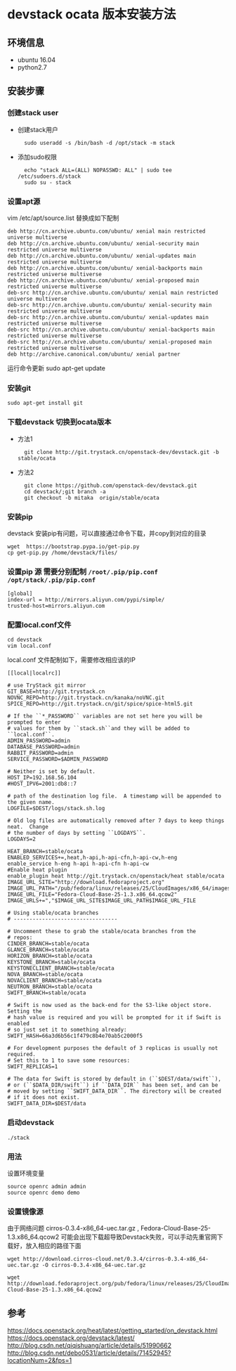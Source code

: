 # devstack ocata 版本安装方法 #

## 环境信息
* ubuntu 16.04
* python2.7
## 安装步骤

### 创建stack user
* 创建stack用户

		sudo useradd -s /bin/bash -d /opt/stack -m stack
* 添加sudo权限

		echo "stack ALL=(ALL) NOPASSWD: ALL" | sudo tee /etc/sudoers.d/stack
		sudo su - stack

### 设置apt源
vim /etc/apt/source.list 替换成如下配制

	deb http://cn.archive.ubuntu.com/ubuntu/ xenial main restricted universe multiverse
	deb http://cn.archive.ubuntu.com/ubuntu/ xenial-security main restricted universe multiverse
	deb http://cn.archive.ubuntu.com/ubuntu/ xenial-updates main restricted universe multiverse
	deb http://cn.archive.ubuntu.com/ubuntu/ xenial-backports main restricted universe multiverse
	deb http://cn.archive.ubuntu.com/ubuntu/ xenial-proposed main restricted universe multiverse
	deb-src http://cn.archive.ubuntu.com/ubuntu/ xenial main restricted universe multiverse
	deb-src http://cn.archive.ubuntu.com/ubuntu/ xenial-security main restricted universe multiverse
	deb-src http://cn.archive.ubuntu.com/ubuntu/ xenial-updates main restricted universe multiverse
	deb-src http://cn.archive.ubuntu.com/ubuntu/ xenial-backports main restricted universe multiverse
	deb-src http://cn.archive.ubuntu.com/ubuntu/ xenial-proposed main restricted universe multiverse
	deb http://archive.canonical.com/ubuntu/ xenial partner

运行命令更新
	sudo apt-get update

### 安装git
	sudo apt-get install git

### 下载devstack 切换到ocata版本
* 方法1  

    	git clone http://git.trystack.cn/openstack-dev/devstack.git -b stable/ocata  

* 方法2

    	git clone https://github.com/openstack-dev/devstack.git 
    	cd devstack/;git branch -a
    	git checkout -b mitaka  origin/stable/ocata


### 安装pip
devstack 安装pip有问题，可以直接通过命令下载，并copy到对应的目录

	wget  https://bootstrap.pypa.io/get-pip.py
	cp get-pip.py /home/devstack/files/

### 设置pip 源 需要分别配制 `/root/.pip/pip.conf` `/opt/stack/.pip/pip.conf`

	[global]
	index-url = http://mirrors.aliyun.com/pypi/simple/
	trusted-host=mirrors.aliyun.com

### 配置local.conf文件

	cd devstack
	vim local.conf

local.conf 文件配制如下，需要修改相应该的IP

	[[local|localrc]]
	
	# use TryStack git mirror
	GIT_BASE=http://git.trystack.cn
	NOVNC_REPO=http://git.trystack.cn/kanaka/noVNC.git
	SPICE_REPO=http://git.trystack.cn/git/spice/spice-html5.git
	
	# If the ``*_PASSWORD`` variables are not set here you will be prompted to enter
	# values for them by ``stack.sh``and they will be added to ``local.conf``.
	ADMIN_PASSWORD=admin
	DATABASE_PASSWORD=admin
	RABBIT_PASSWORD=admin
	SERVICE_PASSWORD=$ADMIN_PASSWORD
	
	# Neither is set by default.
	HOST_IP=192.168.56.104
	#HOST_IPV6=2001:db8::7
	
	# path of the destination log file.  A timestamp will be appended to the given name.
	LOGFILE=$DEST/logs/stack.sh.log
	
	# Old log files are automatically removed after 7 days to keep things neat.  Change
	# the number of days by setting ``LOGDAYS``.
	LOGDAYS=2
	
	HEAT_BRANCH=stable/ocata
	ENABLED_SERVICES+=,heat,h-api,h-api-cfn,h-api-cw,h-eng
	enable_service h-eng h-api h-api-cfn h-api-cw
	#Enable heat plugin
	enable_plugin heat http://git.trystack.cn/openstack/heat stable/ocata
	IMAGE_URL_SITE="http://download.fedoraproject.org"
	IMAGE_URL_PATH="/pub/fedora/linux/releases/25/CloudImages/x86_64/images/"
	IMAGE_URL_FILE="Fedora-Cloud-Base-25-1.3.x86_64.qcow2"
	IMAGE_URLS+=","$IMAGE_URL_SITE$IMAGE_URL_PATH$IMAGE_URL_FILE
	
	# Using stable/ocata branches
	# ---------------------------------
	
	# Uncomment these to grab the stable/ocata branches from the
	# repos:
	CINDER_BRANCH=stable/ocata
	GLANCE_BRANCH=stable/ocata
	HORIZON_BRANCH=stable/ocata
	KEYSTONE_BRANCH=stable/ocata
	KEYSTONECLIENT_BRANCH=stable/ocata
	NOVA_BRANCH=stable/ocata
	NOVACLIENT_BRANCH=stable/ocata
	NEUTRON_BRANCH=stable/ocata
	SWIFT_BRANCH=stable/ocata
	
	# Swift is now used as the back-end for the S3-like object store. Setting the
	# hash value is required and you will be prompted for it if Swift is enabled
	# so just set it to something already:
	SWIFT_HASH=66a3d6b56c1f479c8b4e70ab5c2000f5
	
	# For development purposes the default of 3 replicas is usually not required.
	# Set this to 1 to save some resources:
	SWIFT_REPLICAS=1
	
	# The data for Swift is stored by default in (``$DEST/data/swift``),
	# or (``$DATA_DIR/swift``) if ``DATA_DIR`` has been set, and can be
	# moved by setting ``SWIFT_DATA_DIR``. The directory will be created
	# if it does not exist.
	SWIFT_DATA_DIR=$DEST/data


### 启动devstack

	./stack

### 用法
设置环境变量

	source openrc admin admin
	source openrc demo demo

### 设置镜像源
由于网络问题 cirros-0.3.4-x86_64-uec.tar.gz , Fedora-Cloud-Base-25-1.3.x86_64.qcow2 可能会出现下载超导致Devstack失败，可以手动先重官网下载好，放入相应的路径下面

	wget http://download.cirros-cloud.net/0.3.4/cirros-0.3.4-x86_64-uec.tar.gz -O cirros-0.3.4-x86_64-uec.tar.gz

	wget http://download.fedoraproject.org/pub/fedora/linux/releases/25/CloudImages/x86_64/images/Fedora-Cloud-Base-25-1.3.x86_64.qcow2

## 参考

https://docs.openstack.org/heat/latest/getting_started/on_devstack.html  
https://docs.openstack.org/devstack/latest/  
http://blog.csdn.net/qiqishuang/article/details/51990662  
http://blog.csdn.net/debo0531/article/details/71452945?locationNum=2&fps=1

